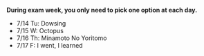 **During exam week, you only need to pick one option at each day.**

- 7/14 Tu: Dowsing
- 7/15 W: Octopus
- 7/16 Th: Minamoto No Yoritomo
- 7/17 F: I went, I learned
